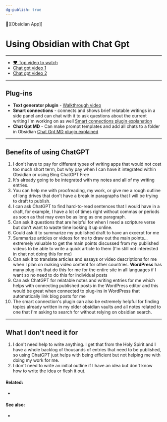 ```yaml
---
dg-publish: true
---
```

🔺[[Obsidian App]]


# Using Obsidian with Chat Gpt
---

- [❤️ Top video to watch](https://youtu.be/N64LfRamcm8)
-  [Chat gpt video 1](https://youtu.be/6rP_NIIk6rg)
- [Chat gpt video 2](https://youtu.be/xHY3OHUNOrQ)

---

## Plug-ins 

- **Text generator plugin** - [Walkthrough video](https://youtu.be/OergqWCdFKc)
- **Smart connections** - connects and shows brief relatable writings in a side panel and can chat with it to ask questions about the current writing I'm working on as well [Smart connections plugin explanation](https://youtu.be/msnZjiZrSXs)
- **Chat Gpt MD** - Can make prompt templates and add all chats to a folder in Obsidian [Chat Gpt MD plugin explained](https://youtu.be/6rP_NIIk6rg)

---

## Benefits of using ChatGPT

1. I don't have to pay for different types of writing apps that would not cost too much short term, but why pay when I can have it integrated within Obsidian or using Bing ChatGPT Free
2. It's already going to be integrated with my notes and all of my writing entries.
3. You can help me with proofreading, my work, or give me a rough outline of long drives that don't have a break in paragraphs that I will be trying to draft to publish.
4. I can ask ChatGPT to find hard-to-read sentences that I would have in a draft, for example, I have a lot of times right without commas or periods as soon as that may even be as long as one paragraph.
5. Can ask it questions that are helpful for when I need a scripture verse but don't want to waste time looking it up online.
6. Could ask it to summarize my published draft to have an excerpt for me 
7. Summarize articles or videos for me to draw out the main points…extremely valuable to get the main points discussed from my published videos to be able to write a quick article to them (I'm still not interested in chat not doing this for me)
8. Can ask it to translate articles and essays or video descriptions for me when I plan on making video content for other countries. **WordPress** has many plug-ins that do this for me for the entire site in all languages if I want so no need to do this for individual posts
9. Can ask ChatGPT for relatable notes and writing entries for me which helps with connecting published posts in the WordPress editor and this would be great when connected to plug-ins in WordPress that automatically link blog posts for me
10. The smart connection's plugin can also be extremely helpful for finding topics already written in my older obsidian vaults and all notes related to one that I'm asking to search for without relying on obsidian search. 

---

##  What I don't need it for 
1. I don't need help to write anything. I get that from the Holy Spirit and I have a whole backlog of thousands of entries that need to be published, so using ChatGPT just helps with being efficient but not helping me with doing my work for me.
2. I don't need to write an initial outline if I have an idea but don't know how to write the idea or flesh it out.



#### Related:
- 



#### See also:
- 